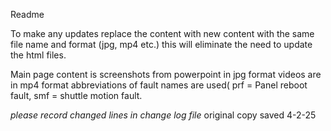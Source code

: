 Readme

To make any updates replace the content with new content with the same file name and format (jpg, mp4 etc.) this will eliminate the need to update the html files. 

Main page content is screenshots from powerpoint in jpg format
videos are in mp4 format
abbreviations of fault names are used( prf = Panel reboot fault, smf = shuttle motion fault.

*please record changed lines in change log file* original copy saved 4-2-25
